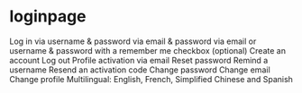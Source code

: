 # loginpage
Log in
via username & password
via email & password
via email or username & password
with a remember me checkbox (optional)
Create an account
Log out
Profile activation via email
Reset password
Remind a username
Resend an activation code
Change password
Change email
Change profile
Multilingual: English, French, Simplified Chinese and Spanish
